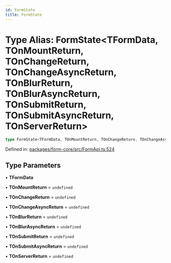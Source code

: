 ```yaml
---
id: FormState
title: FormState
---
```


<!-- DO NOT EDIT: this page is autogenerated from the type comments -->

# Type Alias: FormState\<TFormData, TOnMountReturn, TOnChangeReturn, TOnChangeAsyncReturn, TOnBlurReturn, TOnBlurAsyncReturn, TOnSubmitReturn, TOnSubmitAsyncReturn, TOnServerReturn\>

```ts
type FormState<TFormData, TOnMountReturn, TOnChangeReturn, TOnChangeAsyncReturn, TOnBlurReturn, TOnBlurAsyncReturn, TOnSubmitReturn, TOnSubmitAsyncReturn, TOnServerReturn> = BaseFormState<TFormData, TOnMountReturn, TOnChangeReturn, TOnChangeAsyncReturn, TOnBlurReturn, TOnBlurAsyncReturn, TOnSubmitReturn, TOnSubmitAsyncReturn, TOnServerReturn> & DerivedFormState<TFormData, TOnMountReturn, TOnChangeReturn, TOnChangeAsyncReturn, TOnBlurReturn, TOnBlurAsyncReturn, TOnSubmitReturn, TOnSubmitAsyncReturn, TOnServerReturn>;
```

Defined in: [packages/form-core/src/FormApi.ts:524](https://github.com/TanStack/form/blob/main/packages/form-core/src/FormApi.ts#L524)

## Type Parameters

• **TFormData**

• **TOnMountReturn** = `undefined`

• **TOnChangeReturn** = `undefined`

• **TOnChangeAsyncReturn** = `undefined`

• **TOnBlurReturn** = `undefined`

• **TOnBlurAsyncReturn** = `undefined`

• **TOnSubmitReturn** = `undefined`

• **TOnSubmitAsyncReturn** = `undefined`

• **TOnServerReturn** = `undefined`
